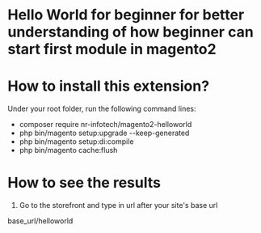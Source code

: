 # Hello World for beginner for better understanding of how beginner can start first module in magento2

# How to install this extension?

Under your root folder, run the following command lines:

- composer require nr-infotech/magento2-helloworld
- php bin/magento setup:upgrade --keep-generated
- php bin/magento setup:di:compile
- php bin/magento cache:flush

# How to see the results

1. Go to the storefront and type in url after your site's base url

base_url/helloworld

